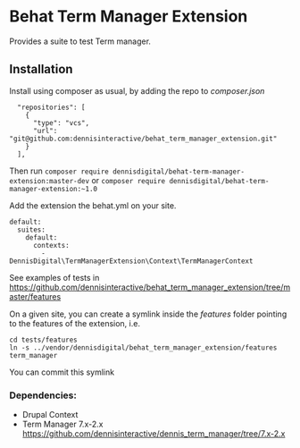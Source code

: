 # Behat Term Manager Extension

Provides a suite to test Term manager.

## Installation
Install using composer as usual, by adding the repo to _composer.json_
```
  "repositories": [
    {
      "type": "vcs",
      "url": "git@github.com:dennisinteractive/behat_term_manager_extension.git"
    }
  ],
```

Then run
`composer require dennisdigital/behat-term-manager-extension:master-dev`
or
`composer require dennisdigital/behat-term-manager-extension:~1.0`

Add the extension the behat.yml on your site.
```
default:
  suites:
    default:
      contexts:
        - DennisDigital\TermManagerExtension\Context\TermManagerContext
```

See examples of tests in https://github.com/dennisinteractive/behat_term_manager_extension/tree/master/features

On a given site, you can create a symlink inside the *features* folder pointing to the features of the extension, i.e.
```
cd tests/features
ln -s ../vendor/dennisdigital/behat_term_manager_extension/features term_manager
```
You can commit this symlink

### Dependencies:
- Drupal Context
- Term Manager 7.x-2.x https://github.com/dennisinteractive/dennis_term_manager/tree/7.x-2.x
